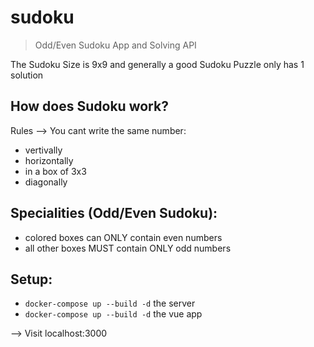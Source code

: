 # sudoku

> Odd/Even Sudoku App and Solving API

The Sudoku Size is 9x9 and generally a good Sudoku Puzzle only has 1 solution

## How does Sudoku work?
Rules --> You cant write the same number:
- vertivally
- horizontally
- in a box of 3x3
- diagonally

## Specialities (Odd/Even Sudoku):
- colored boxes can ONLY contain even numbers
- all other boxes MUST contain ONLY odd numbers

## Setup:
- `docker-compose up --build -d` the server
- `docker-compose up --build -d` the vue app

--> Visit localhost:3000
